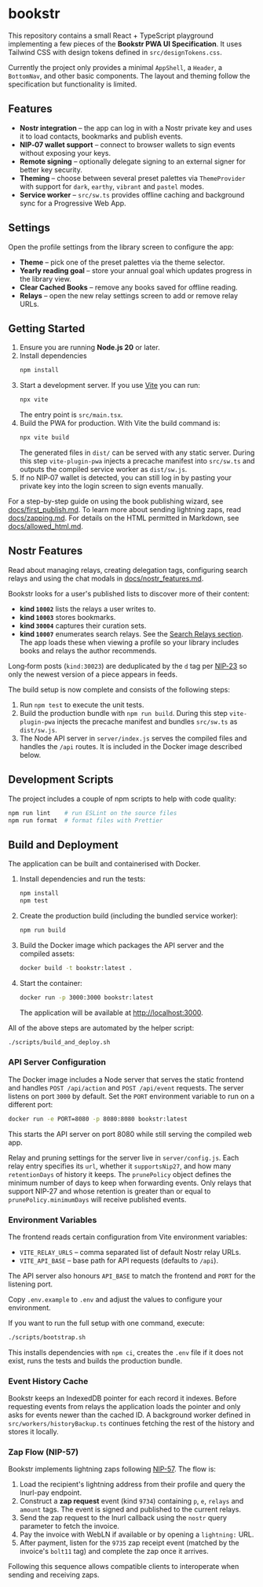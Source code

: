 # bookstr

This repository contains a small React + TypeScript playground implementing
a few pieces of the **Bookstr PWA UI Specification**. It uses Tailwind CSS
with design tokens defined in `src/designTokens.css`.

Currently the project only provides a minimal `AppShell`, a `Header`, a
`BottomNav`, and other basic components. The layout and theming follow the
specification but functionality is limited.

## Features

- **Nostr integration** – the app can log in with a Nostr private key and uses
  it to load contacts, bookmarks and publish events.
- **NIP‑07 wallet support** – connect to browser wallets to sign events without
  exposing your keys.
- **Remote signing** – optionally delegate signing to an external signer for
  better key security.
- **Theming** – choose between several preset palettes via `ThemeProvider` with
  support for `dark`, `earthy`, `vibrant` and `pastel` modes.
- **Service worker** – `src/sw.ts` provides offline caching and background sync
  for a Progressive Web App.

## Settings

Open the profile settings from the library screen to configure the app:

- **Theme** – pick one of the preset palettes via the theme selector.
- **Yearly reading goal** – store your annual goal which updates progress in the library view.
- **Clear Cached Books** – remove any books saved for offline reading.
- **Relays** – open the new relay settings screen to add or remove relay URLs.

## Getting Started

1. Ensure you are running **Node.js 20** or later.
2. Install dependencies
   ```bash
   npm install
   ```
3. Start a development server. If you use [Vite](https://vitejs.dev/) you can
   run:
   ```bash
   npx vite
   ```
   The entry point is `src/main.tsx`.
4. Build the PWA for production. With Vite the build command is:
   ```bash
   npx vite build
   ```
   The generated files in `dist/` can be served with any static server. During
   this step `vite-plugin-pwa` injects a precache manifest into `src/sw.ts` and
   outputs the compiled service worker as `dist/sw.js`.
5. If no NIP‑07 wallet is detected, you can still log in by pasting your
   private key into the login screen to sign events manually.

For a step-by-step guide on using the book publishing wizard, see
[docs/first_publish.md](docs/first_publish.md).
To learn more about sending lightning zaps, read
[docs/zapping.md](docs/zapping.md).
For details on the HTML permitted in Markdown, see
[docs/allowed_html.md](docs/allowed_html.md).

## Nostr Features

Read about managing relays, creating delegation tags, configuring search relays and using the chat modals in
[docs/nostr_features.md](docs/nostr_features.md).

Bookstr looks for a user's published lists to discover more of their content:

- **kind `10002`** lists the relays a user writes to.
- **kind `10003`** stores bookmarks.
- **kind `30004`** captures their curation sets.
- **kind `10007`** enumerates search relays. See the [Search Relays section](docs/nostr_features.md#search-relays).
The app loads these when viewing a profile so your library includes books and
relays the author recommends.

Long‑form posts (`kind:30023`) are deduplicated by the `d` tag per
[NIP‑23](https://github.com/nostr-protocol/nips/blob/master/23.md) so only the
newest version of a piece appears in feeds.

The build setup is now complete and consists of the following steps:

1. Run `npm test` to execute the unit tests.
2. Build the production bundle with `npm run build`. During this step
   `vite-plugin-pwa` injects the precache manifest and bundles `src/sw.ts`
   as `dist/sw.js`.
3. The Node API server in `server/index.js` serves the compiled files and
   handles the `/api` routes. It is included in the Docker image described
   below.

## Development Scripts

The project includes a couple of npm scripts to help with code quality:

```bash
npm run lint    # run ESLint on the source files
npm run format  # format files with Prettier
```

## Build and Deployment

The application can be built and containerised with Docker.

1. Install dependencies and run the tests:
   ```bash
   npm install
   npm test
   ```
2. Create the production build (including the bundled service worker):
   ```bash
   npm run build
   ```
3. Build the Docker image which packages the API server and the compiled
   assets:
   ```bash
   docker build -t bookstr:latest .
   ```
4. Start the container:
   ```bash
   docker run -p 3000:3000 bookstr:latest
   ```
   The application will be available at <http://localhost:3000>.

All of the above steps are automated by the helper script:

```bash
./scripts/build_and_deploy.sh
```

### API Server Configuration

The Docker image includes a Node server that serves the static frontend and
handles `POST /api/action` and `POST /api/event` requests. The server listens on
port `3000` by default. Set the `PORT` environment variable to run on a
different port:

```bash
docker run -e PORT=8080 -p 8080:8080 bookstr:latest
```

This starts the API server on port 8080 while still serving the compiled web
app.

Relay and pruning settings for the server live in `server/config.js`. Each relay
entry specifies its `url`, whether it `supportsNip27`, and how many
`retentionDays` of history it keeps. The `prunePolicy` object defines the minimum
number of days to keep when forwarding events. Only relays that support NIP‑27
and whose retention is greater than or equal to `prunePolicy.minimumDays` will
receive published events.

### Environment Variables

The frontend reads certain configuration from Vite environment variables:

- `VITE_RELAY_URLS` – comma separated list of default Nostr relay URLs.
- `VITE_API_BASE` – base path for API requests (defaults to `/api`).

The API server also honours `API_BASE` to match the frontend and `PORT` for
the listening port.

Copy `.env.example` to `.env` and adjust the values to configure your
environment.

If you want to run the full setup with one command, execute:

```bash
./scripts/bootstrap.sh
```
This installs dependencies with `npm ci`, creates the `.env` file if it does
not exist, runs the tests and builds the production bundle.

### Event History Cache

Bookstr keeps an IndexedDB pointer for each record it indexes. Before requesting
events from relays the application loads the pointer and only asks for events
newer than the cached ID. A background worker defined in
`src/workers/historyBackup.ts` continues fetching the rest of the history and
stores it locally.

### Zap Flow (NIP-57)

Bookstr implements lightning zaps following [NIP-57](https://github.com/nostr-protocol/nips/blob/master/57.md). The flow is:

1. Load the recipient's lightning address from their profile and query the lnurl-pay endpoint.
2. Construct a **zap request** event (kind `9734`) containing `p`, `e`, `relays` and `amount` tags. The event is signed and published to the current relays.
3. Send the zap request to the lnurl callback using the `nostr` query parameter to fetch the invoice.
4. Pay the invoice with WebLN if available or by opening a `lightning:` URL.
5. After payment, listen for the `9735` zap receipt event (matched by the invoice's `bolt11` tag) and complete the zap once it arrives.

Following this sequence allows compatible clients to interoperate when sending and receiving zaps.
